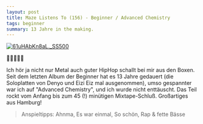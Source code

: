 ```yaml
---
layout: post
title: Maze Listens To (156) - Beginner / Advanced Chemistry
tags: beginner
summary: 13 Jahre in the making.
---
```

[![61uHAbKn8aL._SS500](/uploads/2016/09/61uHAbKn8aL._SS500-300x300.jpg)](https://itun.es/at/xSKHcb)

🤘🤘🤘🤘🤘

Ich hör ja nicht nur Metal auch guter HipHop schallt bei mir aus den Boxen. Seit dem letzten Album der Beginner hat es 13 Jahre gedauert (die Soloplatten von Denyo und Eizi Eiz mal ausgenommen), umso gespannter war ich auf "Advanced Chemistry", und ich wurde nicht enttäuscht. Das Teil rockt vom Anfang bis zum 45 (!) minütigen Mixtape-Schluß. Großartiges aus Hamburg!

> Anspieltipps: Ahnma, Es war einmal, So schön, Rap & fette Bässe